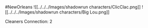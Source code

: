 #NewOrleans
![[../../../Images/shadowrun characters/ClicClac.png]]
![[../../../Images/shadowrun characters/Big Lou.png]]

Cleaners
Connection: 2